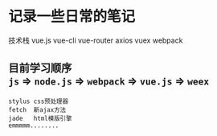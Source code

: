 记录一些日常的笔记
=======
技术栈
vue.js vue-cli vue-router axios vuex webpack

目前学习顺序</br>
    `js` => `node.js` => `webpack` => `vue.js` => `weex`
-----

    stylus css预处理器
    fetch  新ajax方法
    jade   html模版引擎
    emmmmm........
